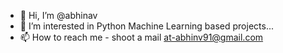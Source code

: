 - 👋 Hi, I’m @abhinav
- 👀 I’m interested in Python Machine Learning based projects...
- 📫 How to reach me - shoot a mail at-abhinv91@gmail.com

<!---
abhissj/abhissj is a ✨ special ✨ repository because its `README.md` (this file) appears on your GitHub profile.
You can click the Preview link to take a look at your changes.
--->
